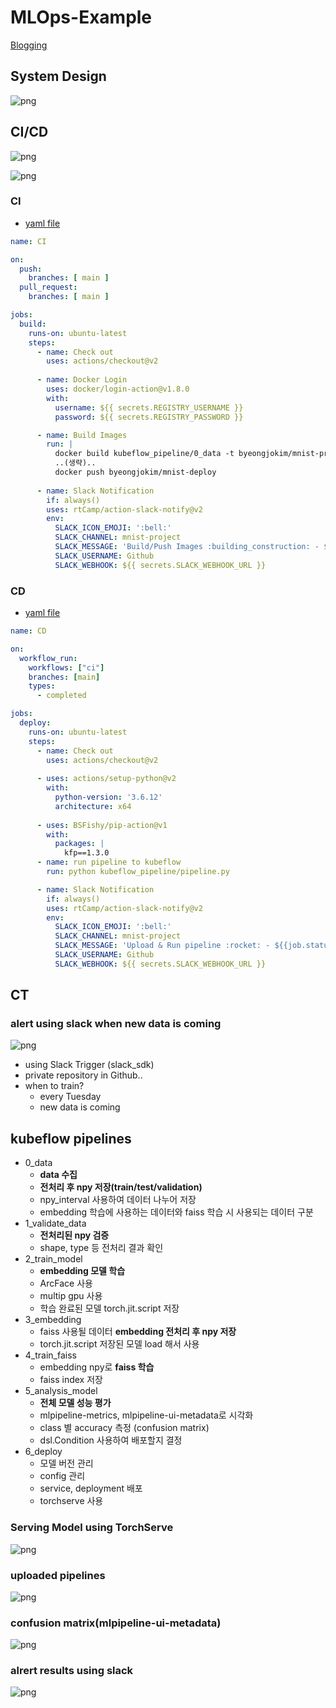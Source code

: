 # MLOps-Example
[Blogging](https://byeongjo-kim.tistory.com/7)

## System Design
![png](https://raw.githubusercontent.com/byeongjokim/MLOps-Example/main/png/system_design.png)

## CI/CD
![png](https://raw.githubusercontent.com/byeongjokim/MLOps-Example/main/png/cicd0.png)

![png](https://raw.githubusercontent.com/byeongjokim/MLOps-Example/main/png/cicd1.png)

### CI
- [yaml file](https://raw.githubusercontent.com/byeongjokim/MLOps-Example/main/.github/workflows/ci.yml)
```yaml
name: CI

on:
  push:
    branches: [ main ]
  pull_request:
    branches: [ main ]

jobs:
  build:
    runs-on: ubuntu-latest
    steps:          
      - name: Check out
        uses: actions/checkout@v2
      
      - name: Docker Login
        uses: docker/login-action@v1.8.0
        with:
          username: ${{ secrets.REGISTRY_USERNAME }}
          password: ${{ secrets.REGISTRY_PASSWORD }}

      - name: Build Images
        run: |
          docker build kubeflow_pipeline/0_data -t byeongjokim/mnist-pre-data
          ..(생략)..
          docker push byeongjokim/mnist-deploy
      
      - name: Slack Notification
        if: always()
        uses: rtCamp/action-slack-notify@v2
        env:
          SLACK_ICON_EMOJI: ':bell:'
          SLACK_CHANNEL: mnist-project
          SLACK_MESSAGE: 'Build/Push Images :building_construction: - ${{job.status}}'
          SLACK_USERNAME: Github
          SLACK_WEBHOOK: ${{ secrets.SLACK_WEBHOOK_URL }}
```

### CD
- [yaml file](https://raw.githubusercontent.com/byeongjokim/MLOps-Example/main/.github/workflows/cd.yml)
```yaml
name: CD

on:
  workflow_run:
    workflows: ["ci"]
    branches: [main]
    types: 
      - completed

jobs:
  deploy:
    runs-on: ubuntu-latest
    steps:          
      - name: Check out
        uses: actions/checkout@v2
          
      - uses: actions/setup-python@v2
        with:
          python-version: '3.6.12'
          architecture: x64
      
      - uses: BSFishy/pip-action@v1
        with:
          packages: |
            kfp==1.3.0
      - name: run pipeline to kubeflow
        run: python kubeflow_pipeline/pipeline.py

      - name: Slack Notification
        if: always()
        uses: rtCamp/action-slack-notify@v2
        env:
          SLACK_ICON_EMOJI: ':bell:'
          SLACK_CHANNEL: mnist-project
          SLACK_MESSAGE: 'Upload & Run pipeline :rocket: - ${{job.status}}'
          SLACK_USERNAME: Github
          SLACK_WEBHOOK: ${{ secrets.SLACK_WEBHOOK_URL }}
```

## CT
### alert using slack when new data is coming
![png](https://raw.githubusercontent.com/byeongjokim/MLOps-Example/main/png/ct1.png)
- using Slack Trigger (slack_sdk)
- private repository in Github..
- when to train?
    - every Tuesday
    - new data is coming

## kubeflow pipelines
- 0_data
    - **data 수집**
    - **전처리 후 npy 저장(train/test/validation)**
    - npy_interval 사용하여 데이터 나누어 저장
    - embedding 학습에 사용하는 데이터와 faiss 학습 시 사용되는 데이터 구분
- 1_validate_data
    - **전처리된 npy 검증**
    - shape, type 등 전처리 결과 확인
- 2_train_model
    - **embedding 모델 학습**
    - ArcFace 사용
    - multip gpu 사용
    - 학습 완료된 모델 torch.jit.script 저장
- 3_embedding
    - faiss 사용될 데이터 **embedding 전처리 후 npy 저장**
    - torch.jit.script 저장된 모델 load 해서 사용
- 4_train_faiss
    - embedding npy로 **faiss 학습**
    - faiss index 저장
- 5_analysis_model
    - **전체 모델 성능 평가**
    - mlpipeline-metrics, mlpipeline-ui-metadata로 시각화
    - class 별 accuracy 측정 (confusion matrix)
    - dsl.Condition 사용하여 배포할지 결정
- 6_deploy
    - 모델 버전 관리
    - config 관리
    - service, deployment 배포
    - torchserve 사용

### Serving Model using TorchServe
![png](https://raw.githubusercontent.com/byeongjokim/MLOps-Example/main/png/serving.png)

### uploaded pipelines
![png](https://raw.githubusercontent.com/byeongjokim/MLOps-Example/main/png/pipelines0.png)

### confusion matrix(mlpipeline-ui-metadata)
![png](https://raw.githubusercontent.com/byeongjokim/MLOps-Example/main/png/pipelines1.png)

### alrert results using slack
![png](https://raw.githubusercontent.com/byeongjokim/MLOps-Example/main/png/pipelines2.png)